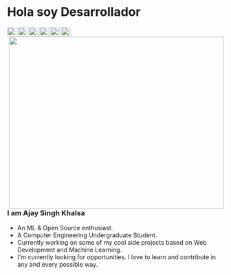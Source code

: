 # Hola soy Desarrollador

<a href="https://twitter.com/damianrincondrc">
  <img align="left" alt="damianrincondrc" width="22px" src="https://img.icons8.com/fluent/48/000000/twitter.png"/>
  <!--<img align="left" alt="damianrincondrc" width="22px" src="https://cdn.jsdelivr.net/npm/simple-icons@v3/icons/twitter.svg" />-->
</a>
<a href="https://www.linkedin.com/in/DamianRincon/">
  <img align="left" alt="DamianRincon Linkdein" width="22px" src="https://cdn.jsdelivr.net/npm/simple-icons@v3/icons/linkedin.svg" />
</a>
<a href="https://github.com/DamianRincon/">
  <img align="left" alt="DamianRincon Github" width="22px" src="https://img.icons8.com/fluent/48/000000/github.png"/>
</a>
<a href="https://t.me/damianrc">
  <img align="left" alt="Ajay's Telegram" width="22px" src="https://img.icons8.com/fluent/48/000000/telegram-app.png"/>
</a>
<a href="https://codepen.io/DamianRincon">
  <img align="left" alt="Ajay's Hackerrank" width="22px" src="https://img.icons8.com/material/24/000000/codepen.png"/>
</a>
<a href="https://www.instagram.com/demianrc/">
  <img align="left" alt="Instagram" width="22px" src="https://img.icons8.com/nolan/64/instagram-new.png"/>
</a>
<br />
<img align="right" width="500" height="400" src="https://github.com/DamianRincon/DamianRincon/blob/master/img/home-banner-bg.png" />

### I am Ajay Singh Khalsa
- An ML & Open Source enthusiast.
- A Computer Engineering Undergraduate Student. 
- Currently working on some of my cool side projects based on Web Development and Machine Learning.
- I'm currently looking for opportunities. I love to learn and contribute in any and every possible way.

